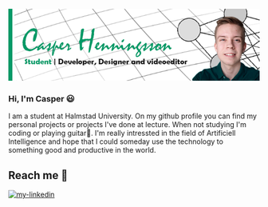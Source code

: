 ![](https://github.com/cabbeh01/cabbeh01/blob/main/banner.png)
### Hi, I'm Casper 😃
I am a student at Halmstad University. On my github profile you can find my personal projects or projects I've done at lecture. When not studying I'm coding or playing guitar🎸. I'm really intressted in the field of Artificiell Intelligence and hope that I could someday use the technology to something good and productive in the world.


## Reach me 🤙
<p align="left"> 
<a href="https://www.linkedin.com/in/cabbeh01"><img src="https://img.shields.io/static/v1?label=&labelColor=505050&message=linkedin&style=flat&color=0077B5&logo=linkedin" alt="my-linkedin"/></a>
<!--<a href="website"><img src="https://img.shields.io/static/v1?label=&labelColor=505050&message=website&style=flat&color=red&logo=embarcadero" alt="my-website"/></a>-->
</p>
